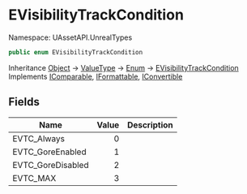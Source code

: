 # EVisibilityTrackCondition

Namespace: UAssetAPI.UnrealTypes

```csharp
public enum EVisibilityTrackCondition
```

Inheritance [Object](https://docs.microsoft.com/en-us/dotnet/api/system.object) → [ValueType](https://docs.microsoft.com/en-us/dotnet/api/system.valuetype) → [Enum](https://docs.microsoft.com/en-us/dotnet/api/system.enum) → [EVisibilityTrackCondition](./uassetapi.unrealtypes.evisibilitytrackcondition.md)<br>
Implements [IComparable](https://docs.microsoft.com/en-us/dotnet/api/system.icomparable), [IFormattable](https://docs.microsoft.com/en-us/dotnet/api/system.iformattable), [IConvertible](https://docs.microsoft.com/en-us/dotnet/api/system.iconvertible)

## Fields

| Name | Value | Description |
| --- | --: | --- |
| EVTC_Always | 0 |  |
| EVTC_GoreEnabled | 1 |  |
| EVTC_GoreDisabled | 2 |  |
| EVTC_MAX | 3 |  |
